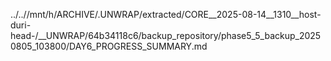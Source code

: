 ../..//mnt/h/ARCHIVE/.UNWRAP/extracted/CORE__2025-08-14__1310__host-duri-head-/__UNWRAP/64b34118c6/backup_repository/phase5_5_backup_20250805_103800/DAY6_PROGRESS_SUMMARY.md